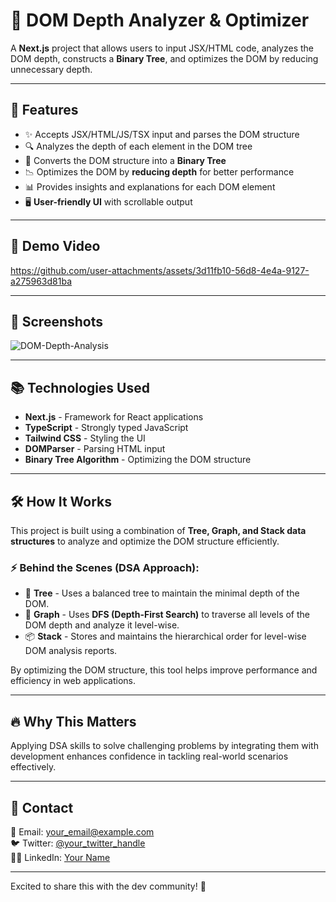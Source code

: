 # 🚀 DOM Depth Analyzer & Optimizer

A **Next.js** project that allows users to input JSX/HTML code, analyzes the DOM depth, constructs a **Binary Tree**, and optimizes the DOM by reducing unnecessary depth.

---

## 📌 Features

- ✨ Accepts JSX/HTML/JS/TSX input and parses the DOM structure
- 🔍 Analyzes the depth of each element in the DOM tree
- 🌲 Converts the DOM structure into a **Binary Tree**
- 📉 Optimizes the DOM by **reducing depth** for better performance
- 📊 Provides insights and explanations for each DOM element
- 🖥️ **User-friendly UI** with scrollable output

---

## 🎥 Demo Video

https://github.com/user-attachments/assets/3d11fb10-56d8-4e4a-9127-a275963d81ba

---

## 📸 Screenshots

![DOM-Depth-Analysis](https://github.com/user-attachments/assets/ce77925a-3e9c-42ff-8317-87c450600379)

---

## 📚 Technologies Used

- **Next.js** - Framework for React applications
- **TypeScript** - Strongly typed JavaScript
- **Tailwind CSS** - Styling the UI
- **DOMParser** - Parsing HTML input
- **Binary Tree Algorithm** - Optimizing the DOM structure

---

## 🛠️ How It Works

This project is built using a combination of **Tree, Graph, and Stack data structures** to analyze and optimize the DOM structure efficiently.

### ⚡ Behind the Scenes (DSA Approach):
- 🌳 **Tree** - Uses a balanced tree to maintain the minimal depth of the DOM.
- 🔗 **Graph** - Uses **DFS (Depth-First Search)** to traverse all levels of the DOM depth and analyze it level-wise.
- 📦 **Stack** - Stores and maintains the hierarchical order for level-wise DOM analysis reports.

By optimizing the DOM structure, this tool helps improve performance and efficiency in web applications.

---

## 🔥 Why This Matters

Applying DSA skills to solve challenging problems by integrating them with development enhances confidence in tackling real-world scenarios effectively.

---

## 🔗 Contact

📧 Email: your_email@example.com  
🐦 Twitter: [@your_twitter_handle](https://twitter.com/your_twitter_handle)  
👨‍💻 LinkedIn: [Your Name](https://linkedin.com/in/yourname)

---

Excited to share this with the dev community! 🚀

